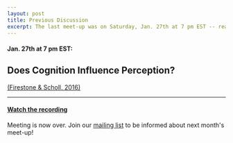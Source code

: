 ```yaml
---
layout: post
title: Previous Discussion
excerpt: The last meet-up was on Saturday, Jan. 27th at 7 pm EST -- read more for details
---
```


#### Jan. 27th at 7 pm EST:

## Does Cognition Influence Perception? 

[(Firestone & Scholl, 2016)](http://perception.yale.edu/papers/16-Firestone-Scholl-BBS.pdf)

---

#### [Watch the recording](https://www.youtube.com/watch?v=pm2MUhduF1c)

Meeting is now over. Join our [mailing list](https://goo.gl/forms/vOhmWPAmmTMuXAxj2) to be informed about next month's meet-up!
